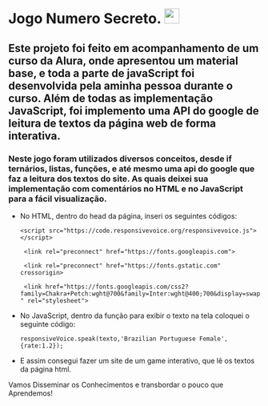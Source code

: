 # Jogo Numero Secreto. <img src="https://hermes.dio.me/skills/bb34a26f-52a7-4861-a6e3-39ade2145dcb.png" height="30">

## Este projeto foi feito em acompanhamento de um curso da Alura, onde apresentou um material base, e toda a parte de javaScript foi desenvolvida pela aminha pessoa durante o curso. Além de todas as implementação JavaScript, foi implemento uma API do google de leitura de textos da página web de forma interativa.

### Neste jogo foram utilizados diversos conceitos, desde if ternários, listas, funções, e até mesmo uma api do google que faz a leitura dos textos do site. As quais deixei sua implementação com comentários no HTML e no JavaScript para a fácil visualização.

 - No HTML, dentro do head da página, inseri os seguintes códigos:
   
   ``` <script src="https://code.responsivevoice.org/responsivevoice.js"></script> ```

   ``` <link rel="preconnect" href="https://fonts.googleapis.com">```

   ``` <link rel="preconnect" href="https://fonts.gstatic.com" crossorigin>```
 
   ``` <link href="https://fonts.googleapis.com/css2?family=Chakra+Petch:wght@700&family=Inter:wght@400;700&display=swap" rel="stylesheet">```

 - No JavaScript, dentro da função para exibir o texto na tela coloquei o seguinte código:
   
   ```responsiveVoice.speak(texto,'Brazilian Portuguese Female', {rate:1.2});```

 - E assim consegui fazer um site de um game interativo, que lê os textos da página html.

Vamos Disseminar os Conhecimentos e transbordar o pouco que Aprendemos!
